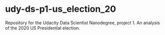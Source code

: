 # udy-ds-p1-us_election_20
Repository for the Udacity Data Scientist Nanodegree, project 1. An analysis of the 2020 US Presidential election.
